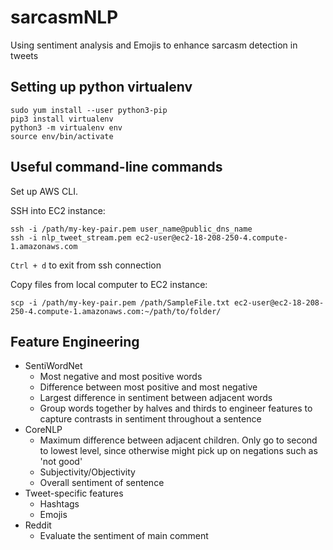 # sarcasmNLP
Using sentiment analysis and Emojis to enhance sarcasm detection in tweets

## Setting up python virtualenv
```
sudo yum install --user python3-pip
pip3 install virtualenv
python3 -m virtualenv env
source env/bin/activate
```

## Useful command-line commands
Set up AWS CLI.

SSH into EC2 instance:
```
ssh -i /path/my-key-pair.pem user_name@public_dns_name
ssh -i nlp_tweet_stream.pem ec2-user@ec2-18-208-250-4.compute-1.amazonaws.com
```
`Ctrl + d` to exit from ssh connection

Copy files from local computer to EC2 instance:
```
scp -i /path/my-key-pair.pem /path/SampleFile.txt ec2-user@ec2-18-208-250-4.compute-1.amazonaws.com:~/path/to/folder/
```

## Feature Engineering
- SentiWordNet
	- Most negative and most positive words
	- Difference between most positive and most negative
	- Largest difference in sentiment between adjacent words
	- Group words together by halves and thirds to engineer features to capture contrasts in sentiment throughout a sentence
- CoreNLP
	- Maximum difference between adjacent children. Only go to second to lowest level, since otherwise might pick up on negations such as 'not good'
	- Subjectivity/Objectivity
	- Overall sentiment of sentence
- Tweet-specific features
	- Hashtags
	- Emojis
- Reddit
	- Evaluate the sentiment of main comment